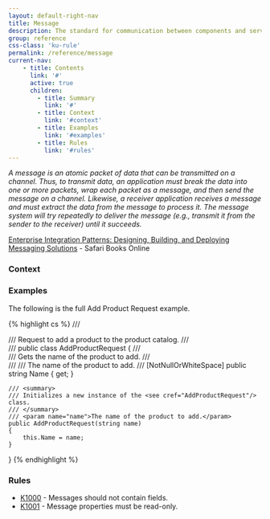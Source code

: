 ```yaml
---
layout: default-right-nav
title: Message
description: The standard for communication between components and services.
group: reference
css-class: 'ku-rule'
permalink: /reference/message
current-nav:
    - title: Contents
      link: '#'        
      active: true
      children:
        - title: Summary
          link: '#'
        - title: Context
          link: '#context'
        - title: Examples
          link: '#examples'
        - title: Rules
          link: '#rules'
---
```


*A message is an atomic packet of data that can be transmitted on a channel. Thus, 
to transmit data, an application must break the data into one or more packets, wrap each 
packet as a message, and then send the message on a channel. Likewise, a receiver application 
receives a message and must extract the data from the message to process it. The message system will 
try repeatedly to deliver the message (e.g., transmit it from the sender to the receiver) until it succeeds.*

[Enterprise Integration Patterns: Designing, Building, and Deploying Messaging Solutions](https://www.safaribooksonline.com/library/view/enterprise-integration-patterns/0321200683/) - Safari Books Online

### Context


### Examples

The following is the full Add Product Request example.

{% highlight cs %}
/// <summary>
/// Request to add a product to the product catalog.
/// </summary>
/// <seealso href="https://example.com/#add-product"/>
public class AddProductRequest
{
    /// <summary>
    /// Gets the name of the product to add.
    /// </summary>
    /// <value>
    /// The name of the product to add.
    /// </value>
    [NotNullOrWhiteSpace]
    public string Name { get; }

    /// <summary>
    /// Initializes a new instance of the <see cref="AddProductRequest"/> class.
    /// </summary>
    /// <param name="name">The name of the product to add.</param>
    public AddProductRequest(string name)
    {
        this.Name = name;
    }
}
{% endhighlight %}


### Rules

- [K1000](/rules/1000) - Messages should not contain fields.
- [K1001](/rules/1001) - Message properties must be read-only.

